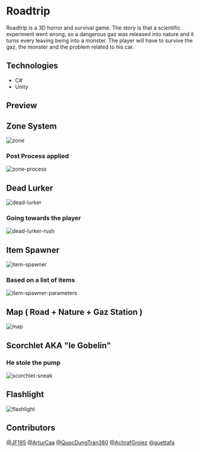 # Roadtrip

Roadtrip is a 3D horror and survival game. The story is that a scientific experiment went wrong, so a dangerous gaz was released into nature and it turns every leaving being into a monster. The player will have to survive the gaz, the monster and the problem related to his car.

## Technologies

- C#
- Unity

## Preview

## Zone System

![zone](https://github.com/user-attachments/assets/e9c2de66-ec14-498f-9edd-bd31c880419d)

### Post Process applied

![zone-process](https://github.com/user-attachments/assets/1e1185cd-8a7e-4baa-a94f-175419cc8f0a)

## Dead Lurker

![dead-lurker](https://github.com/user-attachments/assets/88af9b40-15dc-4f1f-9ab0-1bed3d4550a6)

### Going towards the player

![dead-lurker-rush](https://github.com/user-attachments/assets/b0df7c85-55ac-4674-8d8b-47a1db133486)

## Item Spawner

![item-spawner](https://github.com/user-attachments/assets/19a97dfb-f9ab-4618-b900-05205346fce5)

### Based on a list of items

![item-spawner-parameters](https://github.com/user-attachments/assets/520aaa4f-daf2-4412-9840-6261cb9ecb44)

## Map ( Road + Nature + Gaz Station )

![map](https://github.com/user-attachments/assets/f5046458-08b1-41ca-95c7-ea993d915c0b)

## Scorchlet AKA "le Gobelin"

### He stole the pump

![scorchlet-sneak](https://github.com/user-attachments/assets/51cd9c0b-e4f5-4e3a-a34e-04518eb40947)

## Flashlight

![flashlight](https://github.com/user-attachments/assets/27bd0bb7-26c8-449d-919d-69ea7e433963)

## Contributors

[@JF195](https://github.com/JF195)
[@ArturCaa](https://github.com/ArturCaa)
[@QuocDungTran380](https://github.com/QuocDungTran380)
[@AchrafGroiez](https://github.com/AchrafGroiez)
[@guettafa](https://github.com/guettafa)
